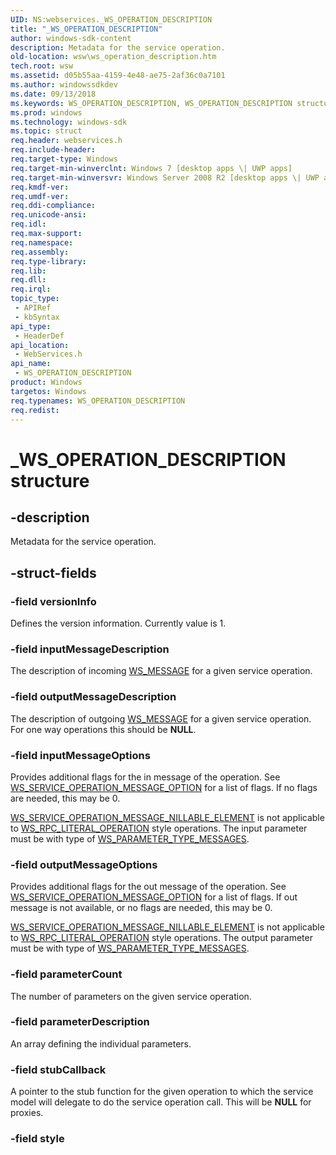 ```yaml
---
UID: NS:webservices._WS_OPERATION_DESCRIPTION
title: "_WS_OPERATION_DESCRIPTION"
author: windows-sdk-content
description: Metadata for the service operation.
old-location: wsw\ws_operation_description.htm
tech.root: wsw
ms.assetid: d05b55aa-4159-4e48-ae75-2af36c0a7101
ms.author: windowssdkdev
ms.date: 09/13/2018
ms.keywords: WS_OPERATION_DESCRIPTION, WS_OPERATION_DESCRIPTION structure [Web Services for Windows], _WS_OPERATION_DESCRIPTION, webservices/WS_OPERATION_DESCRIPTION, wsw.ws_operation_description
ms.prod: windows
ms.technology: windows-sdk
ms.topic: struct
req.header: webservices.h
req.include-header: 
req.target-type: Windows
req.target-min-winverclnt: Windows 7 [desktop apps \| UWP apps]
req.target-min-winversvr: Windows Server 2008 R2 [desktop apps \| UWP apps]
req.kmdf-ver: 
req.umdf-ver: 
req.ddi-compliance: 
req.unicode-ansi: 
req.idl: 
req.max-support: 
req.namespace: 
req.assembly: 
req.type-library: 
req.lib: 
req.dll: 
req.irql: 
topic_type:
 - APIRef
 - kbSyntax
api_type:
 - HeaderDef
api_location:
 - WebServices.h
api_name:
 - WS_OPERATION_DESCRIPTION
product: Windows
targetos: Windows
req.typenames: WS_OPERATION_DESCRIPTION
req.redist: 
---
```


# _WS_OPERATION_DESCRIPTION structure


## -description


Metadata for the  service operation.
            


## -struct-fields




### -field versionInfo

Defines the version information. Currently value is 1.
                


### -field inputMessageDescription

The description of incoming <a href="https://msdn.microsoft.com/22cc39a9-a3a7-4b4d-bdee-0ccac5dc03ee">WS_MESSAGE</a> for a given service operation.
                


### -field outputMessageDescription

The description of outgoing <a href="https://msdn.microsoft.com/22cc39a9-a3a7-4b4d-bdee-0ccac5dc03ee">WS_MESSAGE</a> for a given service operation. For one way operations this should be <b>NULL</b>.
                


### -field inputMessageOptions

Provides additional flags for the in message of the operation. See <a href="https://msdn.microsoft.com/3f54e012-4893-4f70-9f38-55ae9db365e8">WS_SERVICE_OPERATION_MESSAGE_OPTION</a> for
                    a list of flags. If no flags are needed, this may be 0.
                


<a href="https://msdn.microsoft.com/3f54e012-4893-4f70-9f38-55ae9db365e8">WS_SERVICE_OPERATION_MESSAGE_NILLABLE_ELEMENT</a> is not applicable to <a href="https://msdn.microsoft.com/c0cc2c3c-5050-444a-95e9-2cfb0e755253">WS_RPC_LITERAL_OPERATION</a> style
                    operations. The input parameter must be with type of <a href="https://msdn.microsoft.com/c847940a-f97e-4605-a940-1d72de6a3695">WS_PARAMETER_TYPE_MESSAGES</a>.
                


### -field outputMessageOptions

Provides additional flags for the out message of the operation. See <a href="https://msdn.microsoft.com/3f54e012-4893-4f70-9f38-55ae9db365e8">WS_SERVICE_OPERATION_MESSAGE_OPTION</a> for
                    a list of flags. If out message is not available, or no flags are needed, this may be 0.
                


<a href="https://msdn.microsoft.com/3f54e012-4893-4f70-9f38-55ae9db365e8">WS_SERVICE_OPERATION_MESSAGE_NILLABLE_ELEMENT</a> is not applicable to <a href="https://msdn.microsoft.com/c0cc2c3c-5050-444a-95e9-2cfb0e755253">WS_RPC_LITERAL_OPERATION</a> style
                    operations. The output parameter must be with type of <a href="https://msdn.microsoft.com/c847940a-f97e-4605-a940-1d72de6a3695">WS_PARAMETER_TYPE_MESSAGES</a>.
                


### -field parameterCount

The number of  parameters on the given service operation.
                


### -field parameterDescription

An array defining the individual parameters.
                


### -field stubCallback

A pointer to the stub function for the given operation to which the service model will delegate 
                    to do the service operation call. This will be <b>NULL</b> for proxies. 
                


### -field style

 



